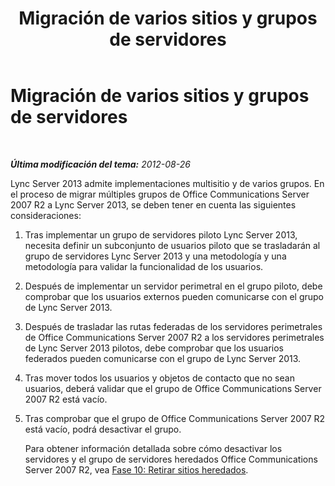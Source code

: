 ﻿---
title: Migración de varios sitios y grupos de servidores
TOCTitle: Migración de varios sitios y grupos de servidores
ms:assetid: 3bf677d4-a5af-4f73-8fad-1abf5b668cc1
ms:mtpsurl: https://technet.microsoft.com/es-es/library/JJ688025(v=OCS.15)
ms:contentKeyID: 49889047
ms.date: 01/07/2017
mtps_version: v=OCS.15
ms.translationtype: HT
---

# Migración de varios sitios y grupos de servidores

 

_**Última modificación del tema:** 2012-08-26_

Lync Server 2013 admite implementaciones multisitio y de varios grupos. En el proceso de migrar múltiples grupos de Office Communications Server 2007 R2 a Lync Server 2013, se deben tener en cuenta las siguientes consideraciones:

1.  Tras implementar un grupo de servidores piloto Lync Server 2013, necesita definir un subconjunto de usuarios piloto que se trasladarán al grupo de servidores Lync Server 2013 y una metodología y una metodología para validar la funcionalidad de los usuarios.

2.  Después de implementar un servidor perimetral en el grupo piloto, debe comprobar que los usuarios externos pueden comunicarse con el grupo de Lync Server 2013.

3.  Después de trasladar las rutas federadas de los servidores perimetrales de Office Communications Server 2007 R2 a los servidores perimetrales de Lync Server 2013 pilotos, debe comprobar que los usuarios federados pueden comunicarse con el grupo de Lync Server 2013.

4.  Tras mover todos los usuarios y objetos de contacto que no sean usuarios, deberá validar que el grupo de Office Communications Server 2007 R2 está vacío.

5.  Tras comprobar que el grupo de Office Communications Server 2007 R2 está vacío, podrá desactivar el grupo.
    
    Para obtener información detallada sobre cómo desactivar los servidores y el grupo de servidores heredados Office Communications Server 2007 R2, vea [Fase 10: Retirar sitios heredados](phase-10-decommission-legacy-site.md).

